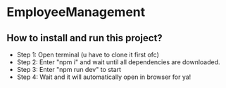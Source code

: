# EmployeeManagement
## How to install and run this project?
* Step 1: Open terminal (u have to clone it first ofc)
* Step 2: Enter "npm i" and wait until all dependencies are downloaded.
* Step 3: Enter "npm run dev" to start
* Step 4: Wait and it will automatically open in browser for ya!
